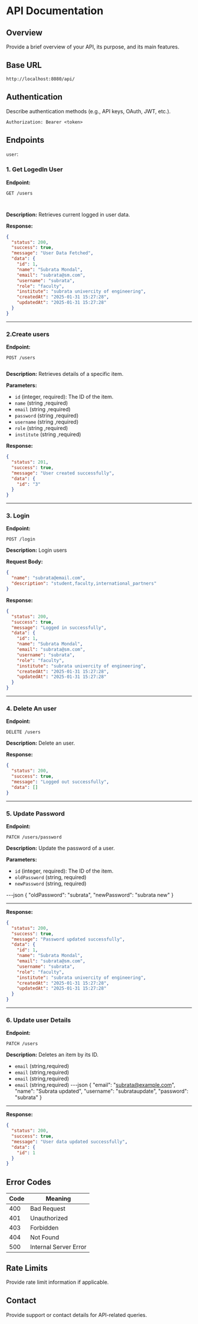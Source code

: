 # API Documentation

## Overview

Provide a brief overview of your API, its purpose, and its main features.

## Base URL

```
http://localhost:8080/api/
```

## Authentication

Describe authentication methods (e.g., API keys, OAuth, JWT, etc.).

```
Authorization: Bearer <token>
```

## Endpoints

`user`:

### 1. Get LogedIn User

**Endpoint:**

```
GET /users



```

**Description:** Retrieves current logged in user data.

**Response:**

```json
{
  "status": 200,
  "success": true,
  "message": "User Data Fetched",
  "data": {
    "id": 1,
    "name": "Subrata Mondal",
    "email": "subrata@sm.com",
    "username": "subrata",
    "role": "faculty",
    "institute": "subrata univercity of engineering",
    "createdAt": "2025-01-31 15:27:28",
    "updatedAt": "2025-01-31 15:27:28"
  }
}
```

---

### 2.Create users

**Endpoint:**

```
POST /users


```

**Description:** Retrieves details of a specific item.

**Parameters:**

- `id` (integer, required): The ID of the item.
- `name` (string ,required)
- `email` (string ,required)
- `password` (string ,required)
- `username` (string ,required)
- `role` (string ,required)
- `institute` (string ,required)

**Response:**

```json
{
  "status": 201,
  "success": true,
  "message": "User created successfully",
  "data": {
    "id": "3"
  }
}
```

---

### 3. Login

**Endpoint:**

```
POST /login
```

**Description:** Login users

**Request Body:**

```json
{
  "name": "subrata@email.com",
  "description": "student,faculty,international_partners"
}
```

**Response:**

```json
{
  "status": 200,
  "success": true,
  "message": "Logged in successfully",
  "data": {
    "id": 1,
    "name": "Subrata Mondal",
    "email": "subrata@sm.com",
    "username": "subrata",
    "role": "faculty",
    "institute": "subrata univercity of engineering",
    "createdAt": "2025-01-31 15:27:28",
    "updatedAt": "2025-01-31 15:27:28"
  }
}
```

---

### 4. Delete An user

**Endpoint:**

```
DELETE /users
```

**Description:** Delete an user.

**Response:**

```json
{
  "status": 200,
  "success": true,
  "message": "Logged out successfully",
  "data": []
}
```

---

### 5. Update Password

**Endpoint:**

```
PATCH /users/password
```

**Description:** Update the password of a user.

<!-- remove parameters -->

**Parameters:**

- `id` (integer, required): The ID of the item.
- `oldPassword` (string, required)
- `newPassword` (string, required)

<!-- add request body -->

---json
{
"oldPassword": "subrata",
"newPassword": "subrata new"
}

---

**Response:**

```json
{
  "status": 200,
  "success": true,
  "message": "Password updated successfully",
  "data": {
    "id": 1,
    "name": "Subrata Mondal",
    "email": "subrata@sm.com",
    "username": "subrata",
    "role": "faculty",
    "institute": "subrata univercity of engineering",
    "createdAt": "2025-01-31 15:27:28",
    "updatedAt": "2025-01-31 15:27:28"
  }
}
```

---

### 6. Update user Details

**Endpoint:**

```
PATCH /users
```

**Description:** Deletes an item by its ID.

<!-- add request body -->

- `email` (string,required)
- `email` (string,required)
- `email` (string,required)
- `email` (string,required)
  ---json
  {
  "email": "subrata@example.com",
  "name": "Subrata updated",
  "username": "subrataupdate",
  "password": "subrata"
  }

---

**Response:**

```json
{
  "status": 200,
  "success": true,
  "message": "User data updated successfully",
  "data": {
    "id": 1
  }
}
```

## Error Codes

| Code | Meaning               |
| ---- | --------------------- |
| 400  | Bad Request           |
| 401  | Unauthorized          |
| 403  | Forbidden             |
| 404  | Not Found             |
| 500  | Internal Server Error |

## Rate Limits

Provide rate limit information if applicable.

## Contact

Provide support or contact details for API-related queries.
